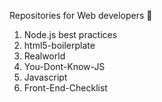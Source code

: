 Repositories for Web developers 🧠

1) Node.js best practices
2) html5-boilerplate
3) Realworld
4) You-Dont-Know-JS
5) Javascript
6) Front-End-Checklist
